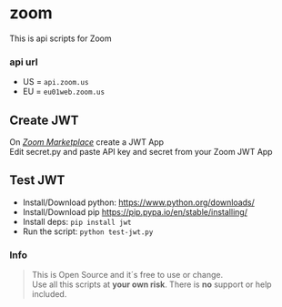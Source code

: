 # zoom
This is api scripts for Zoom

### api url
* US = `api.zoom.us`
* EU = `eu01web.zoom.us`

## Create JWT
On *[Zoom Marketplace](https://marketplace.zoom.us/docs/guides/build/jwt-app)* create a JWT App\
Edit secret.py and paste API key and secret from your Zoom JWT App

## Test JWT
* Install/Download python:
https://www.python.org/downloads/
* Install/Download pip
https://pip.pypa.io/en/stable/installing/
* Install deps:
`pip install jwt`
* Run the script:
`python test-jwt.py`

### Info
>This is Open Source and it´s free to use or change.\
Use all this scripts at **your own risk**. There is **no** support or help included.
